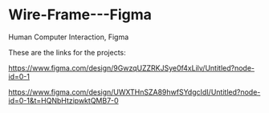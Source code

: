 # Wire-Frame---Figma
Human Computer Interaction, Figma

These are the links for the projects:

https://www.figma.com/design/9GwzqUZZRKJSye0f4xLilv/Untitled?node-id=0-1

https://www.figma.com/design/UWXTHnSZA89hwfSYdgcIdI/Untitled?node-id=0-1&t=HQNbHtzipwktQMB7-0
